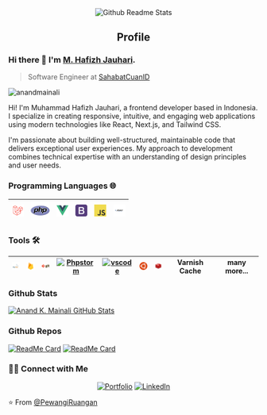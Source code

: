 <p align="center">
 <img width="100px" src="https://res.cloudinary.com/anuraghazra/image/upload/v1594908242/logo_ccswme.svg" align="center" alt="Github Readme Stats" />
 <h2 align="center">Profile</h2>
</p>

### Hi there 👋 I'm [M. Hafizh Jauhari](https://www.linkedin.com/in/m-hafizh-jauhari-1b7552232/).
> Software Engineer at [SahabatCuanID]([https://softnep.com](https://sahabatcuan.id/))


<img src="https://komarev.com/ghpvc/?username=anandmainali" alt="anandmainali" />

<div>
 <p>
Hi! I'm Muhammad Hafizh Jauhari, a frontend developer based in Indonesia. I specialize in creating responsive, intuitive, and engaging web applications using modern technologies like React, Next.js, and Tailwind CSS.

I'm passionate about building well-structured, maintainable code that delivers exceptional user experiences. My approach to development combines technical expertise with an understanding of design principles and user needs.
</p>
</div>

### Programming Languages 🌐

| [<img src="https://raw.githubusercontent.com/github/explore/80688e429a7d4ef2fca1e82350fe8e3517d3494d/topics/laravel/laravel.png" alt="Laravel" width="24">](https://laravel.com/) | [<img src="https://raw.githubusercontent.com/github/explore/80688e429a7d4ef2fca1e82350fe8e3517d3494d/topics/php/php.png" alt="php" width="38">](https://php.net/)  | [<img src="https://raw.githubusercontent.com/github/explore/80688e429a7d4ef2fca1e82350fe8e3517d3494d/topics/vue/vue.png" alt="Vue" width="24">](https://vuejs.org/)  |  [<img src="https://raw.githubusercontent.com/github/explore/80688e429a7d4ef2fca1e82350fe8e3517d3494d/topics/bootstrap/bootstrap.png" alt="Bootstrap" width="24">](https://getbootstrap.com/) |  [<img src="https://raw.githubusercontent.com/github/explore/80688e429a7d4ef2fca1e82350fe8e3517d3494d/topics/javascript/javascript.png" alt="jQuery" width="24">](https://jquery.com/) | [<img src="https://raw.githubusercontent.com/github/explore/80688e429a7d4ef2fca1e82350fe8e3517d3494d/topics/jquery/jquery.png" alt="jQuery" width="24">](https://jquery.com/)
|---|---|---|---|---|---|
 
### Tools 🛠️

| [<img src="https://raw.githubusercontent.com/github/explore/80688e429a7d4ef2fca1e82350fe8e3517d3494d/topics/mysql/mysql.png" alt="mysql" width="24">](https://www.mysql.com/) |  [<img src="https://raw.githubusercontent.com/github/explore/80688e429a7d4ef2fca1e82350fe8e3517d3494d/topics/firebase/firebase.png" alt="firebase" width="24">](https://firebase.google.com/) | [<img src="https://raw.githubusercontent.com/github/explore/80688e429a7d4ef2fca1e82350fe8e3517d3494d/topics/git/git.png" alt="Git" width="24">](https://git-scm.com/) |  [<img src="https://logonoid.com/images/phpstorm-logo.png" alt="Phpstorm" width="24">](https://www.jetbrains.com/phpstorm/) | [<img src="https://upload.wikimedia.org/wikipedia/commons/thumb/2/2d/Visual_Studio_Code_1.18_icon.svg/1200px-Visual_Studio_Code_1.18_icon.svg.png" alt="vscode" width="24">](https://code.visualstudio.com/) | [<img src="https://raw.githubusercontent.com/github/explore/80688e429a7d4ef2fca1e82350fe8e3517d3494d/topics/ubuntu/ubuntu.png" alt="Ubuntu" width="24">](https://ubuntu.com/)  |  [<img src="https://raw.githubusercontent.com/github/explore/80688e429a7d4ef2fca1e82350fe8e3517d3494d/topics/redis/redis.png" alt="Redis" width="24">](https://redis.io/) | Varnish Cache | many more...
|---|---|---|---|---|---|---|---|---|

### Github Stats

[![Anand K. Mainali GitHub Stats](https://github-readme-stats.vercel.app/api?username=PewangiRuangan&show_icons=true&count_private=true)](https://github.com/PewangiRuangan)

### Github Repos

[![ReadMe Card](https://github-readme-stats.vercel.app/api/pin/?username=PewangiRuangan&repo=Portfolio&show_owner=true)](https://github.com/PewangiRuangan/Portfolio)
[![ReadMe Card](https://github-readme-stats.vercel.app/api/pin/?username=PewangiRuangan&repo=Portal-Berita-DEMO-&show_owner=true)](https://github.com/PewangiRuangan/Portal-Berita-DEMO-)

<h3> 🤝🏻 Connect with Me </h3>

<p align="center">
<a href="https://portfolioap1s.vercel.app/" target="_blank"><img alt="Portfolio" src="https://img.shields.io/badge/Website-@mhafizhjauhari-blue?style=flat&logo=linkedin"></a>
<a href="https://www.linkedin.com/in/m-hafizh-jauhari-1b7552232/" target="_blank"><img alt="LinkedIn" src="https://img.shields.io/badge/LinkedIn-@mhafizhjauhari-blue?style=flat&logo=linkedin"></a>
</p>


⭐️ From [@PewangiRuangan](https://github.com/PewangiRuangan)
